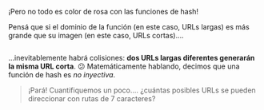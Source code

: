 ¡Pero no todo es color de rosa con las funciones de hash! 

Pensá que si el dominio de la función (en este caso, URLs largas) es más grande que su imagen (en este caso, URLs cortas)....

<img src="https://upload.wikimedia.org/wikipedia/commons/thumb/6/6c/Surjection.svg/200px-Surjection.svg.png" alt="" width="auto" height="auto">

...inevitablemente habrá colisiones: **dos URLs largas diferentes generarán la misma URL corta**. :confused: Matemáticamente hablando, decimos que una función de hash es _no inyectiva_. 

> ¡Pará! Cuantifiquemos un poco.... ¿cuántas posibles URLs se pueden direccionar con rutas de 7 caracteres?
